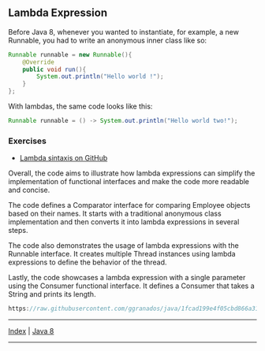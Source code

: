 ## Lambda Expression

Before Java 8, whenever you wanted to instantiate, for example, a new Runnable, you had to write an anonymous inner class like so:

```java
Runnable runnable = new Runnable(){
    @Override
    public void run(){
        System.out.println("Hello world !");
    }
};
```

With lambdas, the same code looks like this:
```java
Runnable runnable = () -> System.out.println("Hello world two!");
```

### Exercises

- [Lambda sintaxis on GitHub](https://github.com/ggranados/java/blob/1fcad199e4f05cbd866a31f49e116a4bb33cfba9/FunctionalProgramming/src/org/linkedinlearning/functionalprogramming/lambda/Lambda1.java)

Overall, the code aims to illustrate how lambda expressions can simplify the implementation of functional interfaces and make the code more readable and concise.

The code defines a Comparator interface for comparing Employee objects based on their names. It starts with a traditional anonymous class implementation and then converts it into lambda expressions in several steps.

The code also demonstrates the usage of lambda expressions with the Runnable interface. It creates multiple Thread instances using lambda expressions to define the behavior of the thread.

Lastly, the code showcases a lambda expression with a single parameter using the Consumer functional interface. It defines a Consumer that takes a String and prints its length.

```java
https://raw.githubusercontent.com/ggranados/java/1fcad199e4f05cbd866a31f49e116a4bb33cfba9/FunctionalProgramming/src/org/linkedinlearning/functionalprogramming/lambda/Lambda1.java
```



___

[Index](../../../../common/table-of-contents.md) |
[Java 8](../../versions.md#java-8)

___